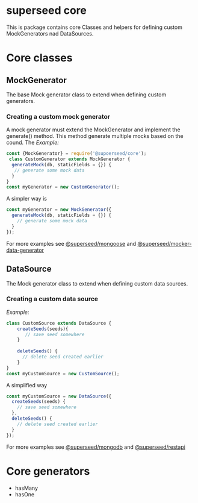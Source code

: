 # superseed core 

This is package contains core Classes and helpers for defining custom MockGenerators nad DataSources.

# Core classes
## MockGenerator
The base Mock generator class to extend when  defining custom generators.
 
### Creating a custom mock generator

A mock generator must extend the MockGenerator and implement the generate() method. This method generate multiple mocks based on the cound. The 
*Example:*

```js
const {MockGenerator} = require('@supoerseed/core');
 class CustomGenerator extends MockGenerator {
  generateMock(db, staticFields = {}) {
   // generate some mock data
  }
}
const myGenerator = new CustomGenerator();
```

A simpler way is
```js
const myGenerator = new MockGenerator({
  generateMock(db, staticFields = {}) {
    // generate some mock data
  }
});
```

For more examples see [@superseed/mongoose](https://www.npmjs.com/package/@superseed/mongoose) and [@superseed/mocker-data-generator](https://www.npmjs.com/package/@superseed/mocker-data-generator) 

## DataSource
The Mock generator class to extend when defining custom data sources.

### Creating a custom data source
*Example:*

```js
class CustomSource extends DataSource {
    createSeeds(seeds){
       // save seed somewhere
    }
    
    deleteSeeds() {
      // delete seed created earlier 
    }
}
const myCustomSource = new CustomSource();
```

A simplified way 

```js
const myCustomSource = new DataSource({
  createSeeds(seeds) {
    // save seed somewhere
  },
  deleteSeeds() {
    // delete seed created earlier 
  }
});
```

For more examples see [@superseed/mongodb](https://www.npmjs.com/package/@superseed/mongodb) and [@superseed/restapi](https://www.npmjs.com/package/@superseed/restapi) 


# Core generators

- hasMany
- hasOne